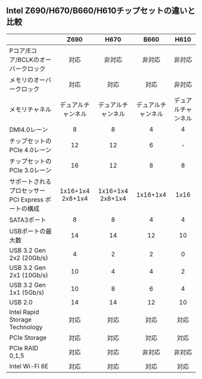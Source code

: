 ## Intel Z690/H670/B660/H610チップセットの違いと比較  
　|Z690|H670|B660|H610
:----|:----:|:----:|:----:|:----:
Pコア/Eコア/BCLKのオーバークロック|対応|非対応|非対応|非対応
メモリのオーバークロック|対応|対応|対応|非対応
メモリチャネル|デュアルチャンネル|デュアルチャンネル|デュアルチャンネル|デュアルチャンネル
DMI4.0レーン|8|8|4|4
チップセットのPCIe 4.0レーン|12|12|6|-
チップセットのPCIe 3.0レーン|16|12|8|8
サポートされるプロセッサーPCI Express ポートの構成|1x16+1x4  2x8+1x4|1x16+1x4  2x8+1x4|1x16+1x4|1x16
SATA3ポート|8|8|4|4
USBポートの最大数|14|14|12|10
USB 3.2 Gen 2x2 (20Gb/s)|4|2|2|0
USB 3.2 Gen 2x1 (10Gb/s)|10|4|4|2
USB 3.2 Gen 1x1 (5Gb/s)|10|8|6|4
USB 2.0|14|14|12|10
Intel Rapid Storage Technology|対応|対応|対応|対応
PCIe Storage|対応|対応|対応|対応
PCIe RAID 0,1,5|対応|対応|非対応|非対応
Intel Wi-Fi 6E|対応|対応|対応|対応
